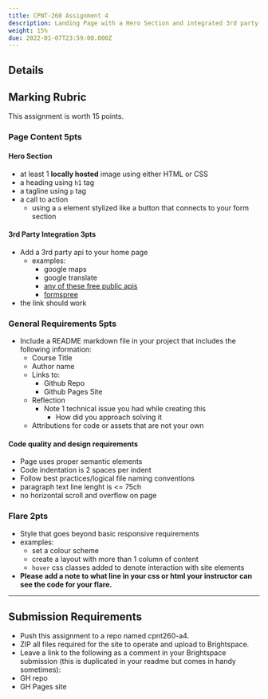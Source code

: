 ```yaml
---
title: CPNT-260 Assignment 4
description: Landing Page with a Hero Section and integrated 3rd party service.
weight: 15%
due: 2022-01-07T23:59:00.000Z
---
```


## Details

## Marking Rubric

This assignment is worth 15 points.

### Page Content **5pts**

#### Hero Section

- at least 1 **locally hosted** image using either HTML or CSS
- a heading using `h1` tag
- a tagline using `p` tag
- a call to action
  - using a `a` element stylized like a button that connects to your form section

#### 3rd Party Integration **3pts**

- Add a 3rd party api to your home page
  - examples:
    - google maps
    - google translate
    - [any of these free public apis](https://apipheny.io/free-api/)
    - [formspree](https://formspree.com)
- the link should work

### General Requirements **5pts**

- Include a README markdown file in your project that includes the following information:
  - Course Title
  - Author name
  - Links to:
    - Github Repo
    - Github Pages Site
  - Reflection
    - Note 1 technical issue you had while creating this
      - How did you approach solving it
  - Attributions for code or assets that are not your own

#### Code quality and design requirements

- Page uses proper semantic elements
- Code indentation is 2 spaces per indent
- Follow best practices/logical file naming conventions
- paragraph text line lenght is <= 75ch
- no horizontal scroll and overflow on page

### Flare **2pts**

- Style that goes beyond basic responsive requirements
- examples:
  - set a colour scheme
  - create a layout with more than 1 column of content
  - `hover` css classes added to denote interaction with site elements
- **Please add a note to what line in your css or html your instructor can see the code for your flare.**

---

## Submission Requirements

- Push this assignment to a repo named cpnt260-a4.
- ZIP all files required for the site to operate and upload to Brightspace.
- Leave a link to the following as a comment in your Brightspace submission (this is duplicated in your readme but comes in handy sometimes):
- GH repo
- GH Pages site

